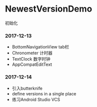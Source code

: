 # NewestVersionDemo
初始化

### 2017-12-13
- BottomNavigationView tab栏
- Chronometer 计时器
- TextClock 数字时钟
- AppCompatEditText

### 2017-12-14
- 引入butterknife
- define versions in a single place
- 练习Android Studio VCS
